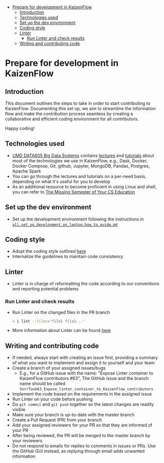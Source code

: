 <!-- toc -->

- [Prepare for development in KaizenFlow](#prepare-for-development-in-kaizenflow)
  * [Introduction](#introduction)
  * [Technologies used](#technologies-used)
  * [Set up the dev environment](#set-up-the-dev-environment)
  * [Coding style](#coding-style)
  * [Linter](#linter)
    + [Run Linter and check results](#run-linter-and-check-results)
  * [Writing and contributing code](#writing-and-contributing-code)

<!-- tocstop -->

# Prepare for development in KaizenFlow

## Introduction

This document outlines the steps to take in order to start contributing to
KaizenFlow. Documenting this set up, we aim to streamline the information flow
and make the contribution process seamless by creating a collaborative and
efficient coding environment for all contributors.

Happy coding!

## Technologies used

- [UMD DATA605 Big Data Systems](https://github.com/gpsaggese/umd_data605)
  contains
  [lectures](https://github.com/gpsaggese/umd_data605/tree/main/lectures) and
  [tutorials](https://github.com/gpsaggese/umd_data605/tree/main/tutorials)
  about most of the technologies we use in KaizenFlow, e.g., Dask, Docker,
  Docker Compose, Git, github, Jupyter, MongoDB, Pandas, Postgres, Apache Spark
- You can go through the lectures and tutorials on a per-need basis, depending
  on what it's useful for you to develop
- As an additional resource to become proficient in using Linux and shell, you
  can refer to
  [The Missing Semester of Your CS Education](https://missing.csail.mit.edu/)

## Set up the dev environment

- Set up the development environment following the instructions in
  [`all.set_up_development_on_laptop.how_to_guide.md`](/docs/onboarding/all.set_up_development_on_laptop.how_to_guide.md)

## Coding style

- Adopt the coding style outlined
  [here](/docs/coding/all.coding_style.how_to_guide.md)
- Internalize the guidelines to maintain code consistency

## Linter

- Linter is in charge of reformatting the code according to our conventions and
  reporting potential problems

### Run Linter and check results

- Run Linter on the changed files in the PR branch

  ```bash
  > i lint --files="file1 file2..."
  ```

- More information about Linter can be found
  [here](/docs/coding/all.submit_code_for_review.how_to_guide.md#run-linter)

## Writing and contributing code

- If needed, always start with creating an issue first, providing a summary of
  what you want to implement and assign it to yourself and your team
- Create a branch of your assigned issues/bugs
  - E.g., for a GitHub issue with the name: "Expose Linter container to
    KaizenFlow contributors #63", The GitHub issue and the branch name should be
    called `SorrTask63_Expose_linter_container_to_Kaizenflow_contributors`
- Implement the code based on the requirements in the assigned issue
- Run Linter on your code before pushing
- Do `git commit` and `git push` together so the latest changes are readily
  visible
- Make sure your branch is up-to-date with the master branch
- Create a Pull Request (PR) from your branch
- Add your assigned reviewers for your PR so that they are informed of your PR
- After being reviewed, the PR will be merged to the master branch by your
  reviewers
- Do not respond to emails for replies to comments in issues or PRs. Use the
  GitHub GUI instead, as replying through email adds unwanted information
